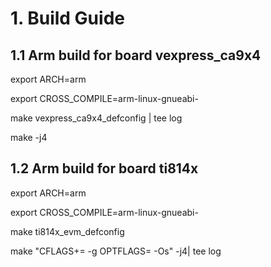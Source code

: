 # 1. Build Guide

## 1.1 Arm build for board vexpress_ca9x4

export ARCH=arm

export CROSS_COMPILE=arm-linux-gnueabi-

make  vexpress_ca9x4_defconfig | tee log

make -j4

## 1.2 Arm build for board ti814x

export ARCH=arm

export CROSS_COMPILE=arm-linux-gnueabi-

make  ti814x_evm_defconfig

make  "CFLAGS+= -g OPTFLAGS= -Os" -j4| tee log
